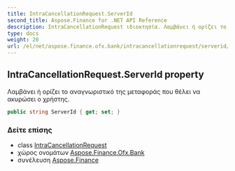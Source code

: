 ```yaml
---
title: IntraCancellationRequest.ServerId
second_title: Aspose.Finance for .NET API Reference
description: IntraCancellationRequest ιδιοκτησία. Λαμβάνει ή ορίζει το αναγνωριστικό της μεταφοράς που θέλει να ακυρώσει ο χρήστης.
type: docs
weight: 20
url: /el/net/aspose.finance.ofx.bank/intracancellationrequest/serverid/
---
```

## IntraCancellationRequest.ServerId property

Λαμβάνει ή ορίζει το αναγνωριστικό της μεταφοράς που θέλει να ακυρώσει ο χρήστης.

```csharp
public string ServerId { get; set; }
```

### Δείτε επίσης

* class [IntraCancellationRequest](../)
* χώρος ονομάτων [Aspose.Finance.Ofx.Bank](../../intracancellationrequest/)
* συνέλευση [Aspose.Finance](../../../)


